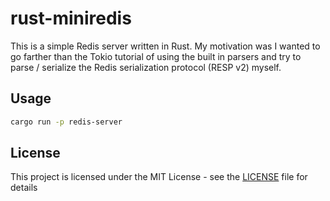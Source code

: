 # rust-miniredis

This is a simple Redis server written in Rust. My motivation was I wanted to go farther than the Tokio tutorial of using the built in parsers and try to parse / serialize the Redis serialization protocol (RESP v2) myself.

## Usage

```bash
cargo run -p redis-server
```

## License
This project is licensed under the MIT License - see the [LICENSE](LICENSE) file for details
